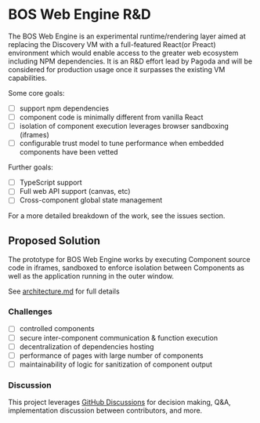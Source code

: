 # BOS Web Engine R&D

The BOS Web Engine is an experimental runtime/rendering layer aimed at replacing the Discovery VM with a full-featured React(or Preact) environment which would enable access to the greater web ecosystem including NPM dependencies. It is an R&D effort lead by Pagoda and will be considered for production usage once it surpasses the existing VM capabilities.

Some core goals:
- [ ] support npm dependencies
- [ ] component code is minimally different from vanilla React
- [ ] isolation of component execution leverages browser sandboxing (iframes)
- [ ] configurable trust model to tune performance when embedded components have been vetted

Further goals:
- [ ] TypeScript support
- [ ] Full web API support (canvas, etc)
- [ ] Cross-component global state management

For a more detailed breakdown of the work, see the issues section.

## Proposed Solution

The prototype for BOS Web Engine works by executing Component source code in iframes, sandboxed to enforce isolation between Components as well as the application running in the outer window.

See [architecture.md](./architecture.md) for full details

### Challenges
- [ ] controlled components
- [ ] secure inter-component communication & function execution
- [ ] decentralization of dependencies hosting
- [ ] performance of pages with large number of components
- [ ] maintainability of logic for sanitization of component output

### Discussion
This project leverages [GitHub Discussions](https://github.com/near/bos-web-engine/discussions) for decision making, Q&A, implementation discussion between contributors, and more. 
